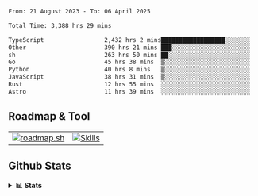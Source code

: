 <!--START_SECTION:waka-->

```txt
From: 21 August 2023 - To: 06 April 2025

Total Time: 3,388 hrs 29 mins

TypeScript                 2,432 hrs 2 mins██████████████████░░░░░░░   71.77 %
Other                      390 hrs 21 mins ███░░░░░░░░░░░░░░░░░░░░░░   11.52 %
sh                         263 hrs 50 mins ██░░░░░░░░░░░░░░░░░░░░░░░   07.79 %
Go                         45 hrs 38 mins  ▒░░░░░░░░░░░░░░░░░░░░░░░░   01.35 %
Python                     40 hrs 8 mins   ▒░░░░░░░░░░░░░░░░░░░░░░░░   01.18 %
JavaScript                 38 hrs 31 mins  ▒░░░░░░░░░░░░░░░░░░░░░░░░   01.14 %
Rust                       12 hrs 55 mins  ░░░░░░░░░░░░░░░░░░░░░░░░░   00.38 %
Astro                      11 hrs 39 mins  ░░░░░░░░░░░░░░░░░░░░░░░░░   00.34 %
```

<!--END_SECTION:waka-->

## Roadmap & Tool
<table align="center">
  <tr>
    <td>
      <a href="https://roadmap.sh">
        <img src="https://roadmap.sh/card/tall/6505f3e78dfc79db2fff8e3e?variant=dark" alt="roadmap.sh" />
      </a>
    </td>
    <td>
      <a href="https://github.com/chaninlaw">
        <img src="https://skillicons.dev/icons?i=js,typescript,nodejs,nestjs,react,next,astro,html,css,tailwind,postgres,prisma,docker,git,rust,go&perline=7&theme=dark" alt="Skills" />
      </a>
    </td>
  </tr>
</table>

## Github Stats
<details close>
  <summary><b>📊 Stats</b></summary>
  <div align="center">
    
<picture>
  <source
    srcset="https://github-readme-stats.vercel.app/api?username=chaninlaw&show_icons=true&theme=dark"
    media="(prefers-color-scheme: dark)"
  />
  <source
    srcset="https://github-readme-stats.vercel.app/api?username=chaninlaw&show_icons=true"
    media="(prefers-color-scheme: light), (prefers-color-scheme: no-preference)"
  />
  <img src="https://github-readme-stats.vercel.app/api?username=chaninlaw&show_icons=true" />
</picture>
    
<picture>
  <source
    srcset="https://github-readme-stats.vercel.app/api/top-langs/?username=chaninlaw&layout=donut&theme=dark"
    media="(prefers-color-scheme: dark)"
  />
  <source
    srcset="https://github-readme-stats.vercel.app/api/top-langs/?username=chaninlaw&layout=donut"
    media="(prefers-color-scheme: light), (prefers-color-scheme: no-preference)"
  />
  <img src="https://github-readme-stats.vercel.app/api/top-langs/?username=chaninlaw&layout=donut" />
</picture>
    
  </div>
  
</details>

